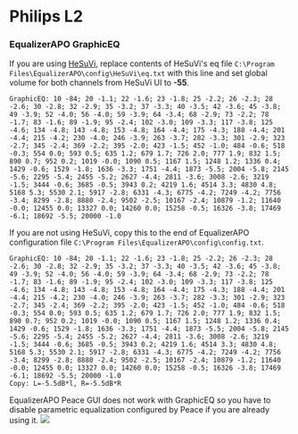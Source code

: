 # Philips L2
### EqualizerAPO GraphicEQ
If you are using [HeSuVi](https://sourceforge.net/projects/hesuvi/), replace contents of HeSuVi's eq file `C:\Program Files\EqualizerAPO\config\HeSuVi\eq.txt` with this line and set global volume for both channels from HeSuVi UI to **-55**.
```
GraphicEQ: 10 -84; 20 -1.1; 22 -1.6; 23 -1.8; 25 -2.2; 26 -2.3; 28 -2.6; 30 -2.8; 32 -2.9; 35 -3.2; 37 -3.3; 40 -3.5; 42 -3.6; 45 -3.8; 49 -3.9; 52 -4.0; 56 -4.0; 59 -3.9; 64 -3.4; 68 -2.9; 73 -2.2; 78 -1.7; 83 -1.6; 89 -1.9; 95 -2.4; 102 -3.0; 109 -3.3; 117 -3.8; 125 -4.6; 134 -4.8; 143 -4.8; 153 -4.8; 164 -4.4; 175 -4.3; 188 -4.4; 201 -4.4; 215 -4.2; 230 -4.0; 246 -3.9; 263 -3.7; 282 -3.3; 301 -2.9; 323 -2.7; 345 -2.4; 369 -2.2; 395 -2.0; 423 -1.5; 452 -1.0; 484 -0.6; 518 -0.3; 554 0.0; 593 0.5; 635 1.2; 679 1.7; 726 2.0; 777 1.9; 832 1.5; 890 0.7; 952 0.2; 1019 -0.0; 1090 0.5; 1167 1.5; 1248 1.2; 1336 0.4; 1429 -0.6; 1529 -1.8; 1636 -3.3; 1751 -4.4; 1873 -5.5; 2004 -5.8; 2145 -5.6; 2295 -5.4; 2455 -5.2; 2627 -4.4; 2811 -3.6; 3008 -2.6; 3219 -1.5; 3444 -0.6; 3685 -0.5; 3943 0.2; 4219 1.6; 4514 3.3; 4830 4.8; 5168 5.3; 5530 2.1; 5917 -2.8; 6331 -4.3; 6775 -4.2; 7249 -4.2; 7756 -3.4; 8299 -2.8; 8880 -2.4; 9502 -2.5; 10167 -2.4; 10879 -1.2; 11640 -0.0; 12455 0.0; 13327 0.0; 14260 0.0; 15258 -0.5; 16326 -3.8; 17469 -6.1; 18692 -5.5; 20000 -1.0
```
If you are not using HeSuVi, copy this to the end of EqualizerAPO configuration file `C:\Program Files\EqualizerAPO\config\config.txt`.
```
GraphicEQ: 10 -84; 20 -1.1; 22 -1.6; 23 -1.8; 25 -2.2; 26 -2.3; 28 -2.6; 30 -2.8; 32 -2.9; 35 -3.2; 37 -3.3; 40 -3.5; 42 -3.6; 45 -3.8; 49 -3.9; 52 -4.0; 56 -4.0; 59 -3.9; 64 -3.4; 68 -2.9; 73 -2.2; 78 -1.7; 83 -1.6; 89 -1.9; 95 -2.4; 102 -3.0; 109 -3.3; 117 -3.8; 125 -4.6; 134 -4.8; 143 -4.8; 153 -4.8; 164 -4.4; 175 -4.3; 188 -4.4; 201 -4.4; 215 -4.2; 230 -4.0; 246 -3.9; 263 -3.7; 282 -3.3; 301 -2.9; 323 -2.7; 345 -2.4; 369 -2.2; 395 -2.0; 423 -1.5; 452 -1.0; 484 -0.6; 518 -0.3; 554 0.0; 593 0.5; 635 1.2; 679 1.7; 726 2.0; 777 1.9; 832 1.5; 890 0.7; 952 0.2; 1019 -0.0; 1090 0.5; 1167 1.5; 1248 1.2; 1336 0.4; 1429 -0.6; 1529 -1.8; 1636 -3.3; 1751 -4.4; 1873 -5.5; 2004 -5.8; 2145 -5.6; 2295 -5.4; 2455 -5.2; 2627 -4.4; 2811 -3.6; 3008 -2.6; 3219 -1.5; 3444 -0.6; 3685 -0.5; 3943 0.2; 4219 1.6; 4514 3.3; 4830 4.8; 5168 5.3; 5530 2.1; 5917 -2.8; 6331 -4.3; 6775 -4.2; 7249 -4.2; 7756 -3.4; 8299 -2.8; 8880 -2.4; 9502 -2.5; 10167 -2.4; 10879 -1.2; 11640 -0.0; 12455 0.0; 13327 0.0; 14260 0.0; 15258 -0.5; 16326 -3.8; 17469 -6.1; 18692 -5.5; 20000 -1.0
Copy: L=-5.5dB*l, R=-5.5dB*R
```
EqualizerAPO Peace GUI does not work with GraphicEQ so you have to disable parametric equalization configured by Peace if you are already using it.
![](https://raw.githubusercontent.com/jaakkopasanen/AutoEq/master/results/Sonoma%20Model%20One/innerfidelity/onear/Philips%20L2/Philips%20L2.png)

